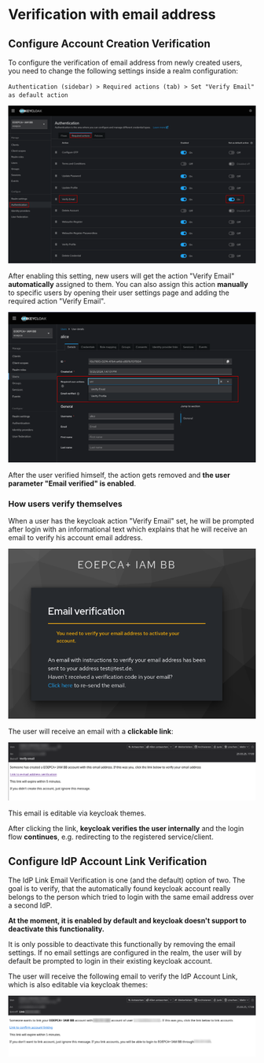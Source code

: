 # Verification with email address

## Configure Account Creation Verification

To configure the verification of email address from newly created users, you need to change the following settings inside a realm configuration:

`Authentication (sidebar) > Required actions (tab) > Set "Verify Email" as default action`

![Verify Email Action](verify_email_required_actions.png)

After enabling this setting, new users will get the action "Verify Email" **automatically** assigned to them.
You can also assign this action **manually** to specific users by opening their user settings page and adding the required action "Verify Email".

![Manual Add Email Verification](manual_add_verify_email.png)

After the user verified himself, the action gets removed and **the user parameter "Email verified" is enabled**.

### How users verify themselves

When a user has the keycloak action "Verify Email" set, he will be prompted after login with an informational text which explains that he will receive an email to verify his account email address.

![Verify Email Prompt](verification_prompt.png)

The user will receive an email with a **clickable link**:

![Verify Email](verify_email.png)

This email is editable via keycloak themes.

After clicking the link, **keycloak verifies the user internally** and the login flow **continues**, e.g. redirecting to the registered service/client.

## Configure IdP Account Link Verification

The IdP Link Email Verification is one (and the default) option of two. 
The goal is to verify, that the automatically found keycloak account really belongs to the person which tried to login with the same email address over a second IdP.

**At the moment, it is enabled by default and keycloak doesn't support to deactivate this functionality.**

It is only possible to deactivate this functionally by removing the email settings. If no email settings are configured in the realm, the user will by default be prompted to login in their existing keycloak account.

The user will receive the following email to verify the IdP Account Link, which is also editable via keycloak themes:

![Account Link Email](link_account_email.png)